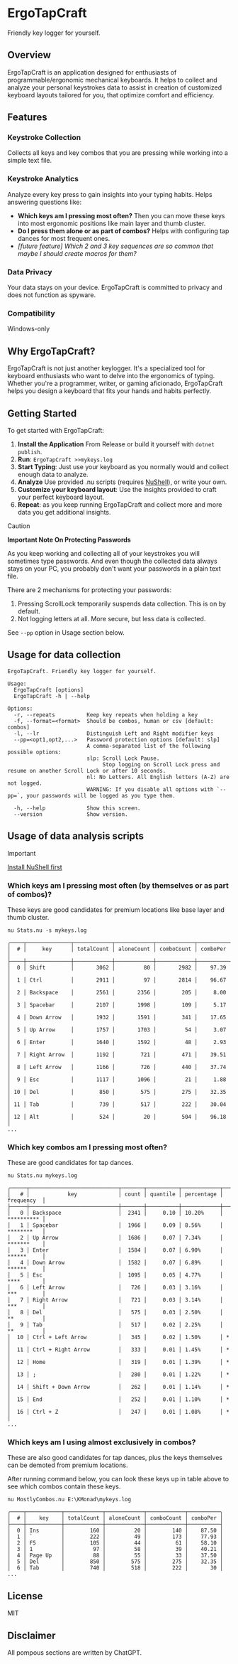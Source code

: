 # ErgoTapCraft

Friendly key logger for yourself.

## Overview

ErgoTapCraft is an application designed for enthusiasts of programmable/ergonomic mechanical keyboards.
It helps to collect and analyze your personal keystrokes data to assist in creation of customized keyboard
layouts tailored for you, that optimize comfort and efficiency.

## Features

### Keystroke Collection

Collects all keys and key combos that you are pressing while working into a simple text file.

### Keystroke Analytics

Analyze every key press to gain insights into your typing habits. Helps answering questions like:

- **Which keys am I pressing most often?**
  Then you can move these keys into most ergonomic positions like main layer and thumb cluster.
- **Do I press them alone or as part of combos?** Helps with configuring tap dances for most frequent ones.
- *[future feature] Which 2 and 3 key sequences are so common that maybe I should create macros for them?*

### Data Privacy

Your data stays on your device. ErgoTapCraft is committed to privacy and does not function as spyware.

### Compatibility

Windows-only

## Why ErgoTapCraft?

ErgoTapCraft is not just another keylogger. It's a specialized tool for keyboard enthusiasts who want to
delve into the ergonomics of typing. Whether you're a programmer, writer, or gaming aficionado,
ErgoTapCraft helps you design a keyboard that fits your hands and habits perfectly.

## Getting Started

To get started with ErgoTapCraft:

1. **Install the Application** From Release or build it yourself with `dotnet publish`.
2. **Run**: `ErgoTapCraft >>mykeys.log`
3. **Start Typing**: Just use your keyboard as you normally would and collect enough data to analyze.
4. **Analyze** Use provided .nu scripts (requires [NuShell](https://www.nushell.sh/)), or write your own.
5. **Customize your keyboard layout**: Use the insights provided to craft your perfect keyboard layout.
6. **Repeat**: as you keep running ErgoTapCraft and collect more and more data you get additional insights.

> [!CAUTION]
> **Important Note On Protecting Passwords**
>
> As you keep working and collecting all of your keystrokes you will sometimes type passwords.
> And even though the collected data always stays on your PC, you probably don't want your passwords
> in a plain text file.
>
> There are 2 mechanisms for protecting your passwords:
>
> 1. Pressing ScrollLock temporarily suspends data collection. This is on by default.
> 2. Not logging letters at all. More secure, but less data is collected.
>
> See `--pp` option in Usage section below.

## Usage for data collection

```text
ErgoTapCraft. Friendly key logger for yourself.

Usage:
  ErgoTapCraft [options]
  ErgoTapCraft -h | --help

Options:
  -r, --repeats          Keep key repeats when holding a key
  -f, --format=<format>  Should be combos, human or csv [default: combos]
  -l, --lr               Distinguish Left and Right modifier keys
  --pp=<opt1,opt2,...>   Password protection options [default: slp]
                         A comma-separated list of the following possible options:
                         slp: Scroll Lock Pause.
                              Stop logging on Scroll Lock press and resume on another Scroll Lock or after 10 seconds.
                         nl: No Letters. All English letters (A-Z) are not logged.
                         WARNING: If you disable all options with `--pp=`, your passwords will be logged as you type them.

  -h, --help             Show this screen.
  --version              Show version.

```

## Usage of data analysis scripts

> [!IMPORTANT]
> [Install NuShell first](https://www.nushell.sh/book/installation.html)

### Which keys am I pressing most often (by themselves or as part of combos)?

These keys are good candidates for premium locations like base layer and thumb cluster.

```nushell
nu Stats.nu -s mykeys.log
```

```text
╭────┬──────────────┬────────────┬────────────┬────────────┬──────────╮
│  # │     key      │ totalCount │ aloneCount │ comboCount │ comboPer │
├────┼──────────────┼────────────┼────────────┼────────────┼──────────┤
│  0 │ Shift        │       3062 │         80 │       2982 │    97.39 │
│  1 │ Ctrl         │       2911 │         97 │       2814 │    96.67 │
│  2 │ Backspace    │       2561 │       2356 │        205 │     8.00 │
│  3 │ Spacebar     │       2107 │       1998 │        109 │     5.17 │
│  4 │ Down Arrow   │       1932 │       1591 │        341 │    17.65 │
│  5 │ Up Arrow     │       1757 │       1703 │         54 │     3.07 │
│  6 │ Enter        │       1640 │       1592 │         48 │     2.93 │
│  7 │ Right Arrow  │       1192 │        721 │        471 │    39.51 │
│  8 │ Left Arrow   │       1166 │        726 │        440 │    37.74 │
│  9 │ Esc          │       1117 │       1096 │         21 │     1.88 │
│ 10 │ Del          │        850 │        575 │        275 │    32.35 │
│ 11 │ Tab          │        739 │        517 │        222 │    30.04 │
│ 12 │ Alt          │        524 │         20 │        504 │    96.18 │
...
```

### Which key combos am I pressing most often?

These are good candidates for tap dances.

```nushell
nu Stats.nu mykeys.log
```

```text
╭─────┬────────────────────────────┬───────┬──────────┬────────────┬────────────╮
│   # │            key             │ count │ quantile │ percentage │ frequency  │
├─────┼────────────────────────────┼───────┼──────────┼────────────┼────────────┤
│   0 │ Backspace                  │  2341 │     0.10 │ 10.20%     │ ********** │
│   1 │ Spacebar                   │  1966 │     0.09 │ 8.56%      │ ********   │
│   2 │ Up Arrow                   │  1686 │     0.07 │ 7.34%      │ *******    │
│   3 │ Enter                      │  1584 │     0.07 │ 6.90%      │ ******     │
│   4 │ Down Arrow                 │  1582 │     0.07 │ 6.89%      │ ******     │
│   5 │ Esc                        │  1095 │     0.05 │ 4.77%      │ ****       │
│   6 │ Left Arrow                 │   726 │     0.03 │ 3.16%      │ ***        │
│   7 │ Right Arrow                │   721 │     0.03 │ 3.14%      │ ***        │
│   8 │ Del                        │   575 │     0.03 │ 2.50%      │ **         │
│   9 │ Tab                        │   517 │     0.02 │ 2.25%      │ **         │
│  10 │ Ctrl + Left Arrow          │   345 │     0.02 │ 1.50%      │ *          │
│  11 │ Ctrl + Right Arrow         │   333 │     0.01 │ 1.45%      │ *          │
│  12 │ Home                       │   319 │     0.01 │ 1.39%      │ *          │
│  13 │ ;                          │   280 │     0.01 │ 1.22%      │ *          │
│  14 │ Shift + Down Arrow         │   262 │     0.01 │ 1.14%      │ *          │
│  15 │ End                        │   252 │     0.01 │ 1.10%      │ *          │
│  16 │ Ctrl + Z                   │   247 │     0.01 │ 1.08%      │ *          │
...
```

### Which keys am I using almost exclusively in combos?

These are also good candidates for tap dances, plus the keys themselves can be demoted from premium locations.

After running command below, you can look these keys up in table above to see which combos
contain these keys.

```nushell
nu MostlyCombos.nu E:\KMonad\mykeys.log
```

```text
╭────┬───────────┬────────────┬────────────┬────────────┬──────────╮
│  # │    key    │ totalCount │ aloneCount │ comboCount │ comboPer │
├────┼───────────┼────────────┼────────────┼────────────┼──────────┤
│  0 │ Ins       │        160 │         20 │        140 │    87.50 │
│  1 │ `         │        222 │         49 │        173 │    77.93 │
│  2 │ F5        │        105 │         44 │         61 │    58.10 │
│  3 │ 1         │         97 │         58 │         39 │    40.21 │
│  4 │ Page Up   │         88 │         55 │         33 │    37.50 │
│  5 │ Del       │        850 │        575 │        275 │    32.35 │
│  6 │ Tab       │        740 │        518 │        222 │       30 │
...
```

## License

MIT

## Disclaimer

All pompous sections are written by ChatGPT.

